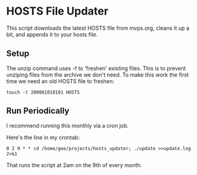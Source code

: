 HOSTS File Updater
==================

This script downloads the latest HOSTS file from mvps.org, cleans it up a bit,
and appends it to your hosts file.


Setup
-----

The unzip command uses -f to 'freshen' existing files.  This is to prevent unziping files from the archive we don't need.  To make this work the first time we need an old HOSTS file to freshen:

    touch -t 200001010101 HOSTS


Run Periodically
----------------

I recommend running this monthly via a cron job.

Here's the line in my crontab:

    0 2 9 * * cd /home/gee/projects/hosts_updater; ./update >>update.log 2>&1

That runs the script at 2am on the 9th of every month.
